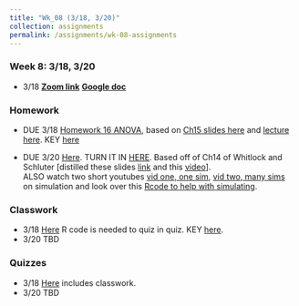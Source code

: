 ```yaml
---
title: "Wk_08 (3/18, 3/20)"
collection: assignments
permalink: /assignments/wk-08-assignments
---
```


### Week 8: 3/18, 3/20

- 3/18 
**[Zoom link](https://umn.zoom.us/j/493135911)**    **[Google doc](https://docs.google.com/document/d/1odx69Nk3csomXsU67vsRIPIW0No7_maaMVQS2MQWQ1w/edit)** 

### Homework

- DUE 3/18 [Homework 16 ANOVA](https://docs.google.com/forms/d/e/1FAIpQLSd1s2Il7hNop_TFs4x6FNc5kdeRGttIGLJtMPhz8onPxTlqKw/viewform?usp=sf_link), based on [Ch15 slides here](https://drive.google.com/open?id=1AkQQQphOh-rMzLt2LBVftfD3szfbmKj_) and [lecture here](https://youtu.be/fuef3mb6ibk).   KEY [here](https://drive.google.com/file/d/1KYBECvo_Zekw4u1aCR9TxNa1GfdsxhA8/view?usp=sharing)

- DUE 3/20   [Here](https://drive.google.com/file/d/18ZdRFT69S7mqqnAPbdhEDQx16q7t_RNw/view?usp=sharing). TURN IT IN [HERE](https://canvas.umn.edu/courses/151855/assignments/1040117).
Based off of Ch14 of Whitlock and Schluter [distilled these slides [link](https://drive.google.com/open?id=1UTCrt_WMsMG1_LGJTZlmXs0aQukzilEA) and this [video](https://youtu.be/vLC1EKwoNgE
)].     
ALSO watch two short youtubes [vid one, one sim](https://youtu.be/_4qH360EOg0), [vid two, many sims](https://youtu.be/IMX-pFGFtII) on simulation and look over this  [Rcode to help with simulating](https://drive.google.com/file/d/1_TLfxKSsHtfImJIAv2kjldUAEATi5KWW/view?usp=sharing).  

### Classwork

- 3/18 [Here](https://drive.google.com/file/d/1YxnZsiLuwiuGj5Qw7TFvoQaZF5CGDCmj/view?usp=sharing) R code is needed to quiz in quiz.    KEY [here](https://drive.google.com/file/d/1FCvKrVEkC_PQrLOH5liomKJGRqQRhfSr/view?usp=sharing).  
- 3/20 TBD 

### Quizzes

- 3/18 [Here](https://canvas.umn.edu/courses/151855/quizzes/245786) includes classwork.    
- 3/20 TBD   
